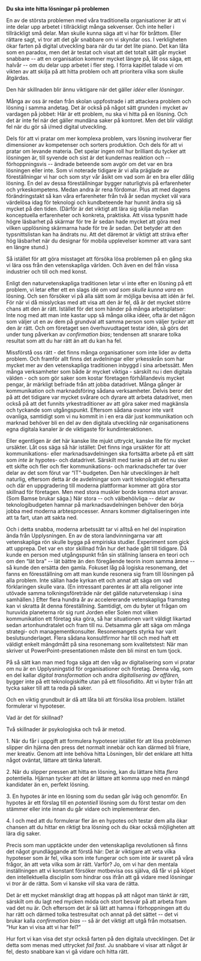 **Du ska inte hitta lösningar på problemen**

En av de största problemen med våra traditionella organisationer är att vi inte delar upp arbetet i tillräckligt många sekvenser. Och inte heller i tillräckligt små delar. Man skulle kunna säga att vi har för bråttom. Eller rättare sagt, vi tror att det går snabbare om vi skyndar oss. I verkligheten ökar farten på digital utveckling bara när du tar det lite piano. Det kan låta som en paradox, men det är testat och visat att det totalt sätt går mycket snabbare -- att en organisation kommer mycket längre på, låt oss säga, ett halvår -- om du delar upp arbetet i fler steg. I förra kapitlet talade vi om vikten av att skilja på att hitta problem och att prioritera vilka som skulle åtgärdas. 

Den här skillnaden blir ännu viktigare när det gäller *idéer* eller *lösningar*. 

Många av oss är redan från skolan uppfostrade i att attackera problem och lösning i samma andetag. Det är också på något sätt grunden i mycket av vardagen på jobbet: Här är ett problem, nu ska vi hitta på en lösning. Och det är inte fel när det gäller mundäna saker på kontoret. Men det blir väldigt fel när du gör så i/med digital utveckling. 

Dels för att vi pratar om mer komplexa problem, vars lösning involverar fler dimensioner av kompetenser och sorters produktion. Och dels för att vi pratar om levande materia. Det spelar ingen roll hur brilliant du tycker att lösningen är, till syvende och sist är det kundernas reaktion och -- förhoppningsvis -- ändrade beteende som avgör om det var en bra lösningen eller inte. Som vi noterade tidigare är vi alla präglade av föreställningar vi har och som styr vår åsikt om vad som är en bra eller dålig lösning. En del av dessa föreställningar bygger naturligtvis på erfarenheter och yrkeskompetens. Medan andra är rena fördomar. Plus att med dagens förändringstakt så kan våra erfarenheter från två år sedan mycket väl vara värdelösa idag för teknologi och kundbeteende har hunnit ändra sig så mycket på den tiden. (Därför är det viktigt att lära sig skilja mellan konceptuella erfarenheter och konkreta, praktiska. Att vissa typsnitt hade högre läsbarhet på skärmar för tre år sedan hade mycket att göra med vilken upplösning skärmarna hade för tre år sedan. Det betyder att den typsnittslistan kan ha ändrats nu. Att det däremot är viktigt att sträva efter hög läsbarhet när du designar för mobila upplevelser kommer att vara sant en längre stund.) 

Så istället för att göra misstaget att försöka lösa problemen på en gång ska vi lära oss från den vetenskapliga världen. Och även en del från vissa industrier och till och med konst. 

Enligt den naturvetenskapliga traditionen letar vi inte efter en lösning på ett problem, vi letar efter ett en slags idé om *vad som skulle kunna vara* en lösning. Och sen försöker vi på alla sätt som är möjliga bevisa att idén är fel. För när vi då misslyckas med att visa att den är fel, då är det mycket större chans att den är rätt. Istället för det som händer på många arbetsplatser: Inte nog med att man inte kastar upp så många olika idéer, ofta är det någon som väljer ut en av dem på grundval att samma person som väljer *tycker* att den är rätt. Och om företaget sen överhuvudtaget testar idén, så görs det under tung påverkan av *confirmation bias*; tendensen att snarare tolka resultat som att du har rätt än att du kan ha fel. 

Missförstå oss rätt - det finns många organisationer som inte lider av detta problem. Och framför allt finns det avdelningar eller yrkesskrån som har mycket mer av den vetenskapliga traditionen inbyggd i sina arbetssätt. Men många verksamheter som både är mycket viktiga - särskilt nu i den digitala välden - och som gör saker som kostar företagen förhållandevis mycket pengar, är märkligt befriade från att jobba datadrivet. Många gånger är kommunikation och marknadsföring sådana verksamheter. Delvis beror det på att det tidigare var mycket svårare och dyrare att arbeta datadrivet, men också på att det funnits yrkestraditioner av att göra saker med magkänsla och tyckande som utgångspunkt. Eftersom sådana ovanor inte varit ovanliga, samtidigt som vi nu kommit in i en era där just kommunikation och marknad behöver bli en del av den digitala utveckling när organisationens egna digitala kanaler är de viktigaste för kundinteraktionen. 

Eller egentligen är det här kanske lite mjukt uttryckt, kanske lite för mycket ursäkter. Låt oss säga så här istället: Det finns inga ursäkter för att kommunikations- eller marknadsavdelningen ska fortsätta arbete på ett sätt som *inte* är hypotes- och datadrivet. Särskilt med tanke på att det nu sker ett skifte och fler och fler kommunikations- och marknadschefer tar över delar av det som förut var “IT”-budgeten. Den här utvecklingen är helt naturlig, eftersom detta är de avdelningar som varit teknologiskt eftersatta och där en uppgradering till moderna plattformar kommer att göra stor skillnad för företagen. Men med stora muskler borde komma stort ansvar. (Som Bamse brukar säga.) När stora -- och välbehölvliga -- delar av teknologibudgeten hamnar på marknadsavdelningen behöver den börja jobba med moderna arbtesprocesser. Annars kommer digitaliseringen inte att ta fart, utan att sakta ned. 

Och i detta snabba, moderna arbetssätt tar vi alltså en hel del inspiration ända från Upplysningen. En av de stora landvinningarna var att vetenskapliga rön skulle bygga på empiriska studier. Experiment som gick att upprepa. Det var en stor skillnad från hur det hade gått till tidigare. Då kunde en person med utgångspunkt från sin ställning lansera en teori och om den “lät bra” -- lät bättre än den föregående teorin inom samma ämne -- så kunde den ersätta den gamla. Fokuset låg på logiska resonemang, det fanns en föresställning om att man kunde resonera sig fram till lösningen på alla problem. Inte sällan hade kyrkan ett och annat att säga om vad förklaringen skulle vara. (En intressant parentes är att alla religoner inte utövade samma tolkningsföreträde när det gällde naturvetenskap i sina samhällen.) Efter flera hundra år av accelererande vetenskapliga framsteg kan vi skratta åt denna föreställning. Samtidigt, om du byter ut frågan om huruvida planeterna rör sig runt Jorden eller Solen mot vilken kommunikation ett företag ska göra, så har situationen varit väldigt likartad sedan artonhundratalet och fram till nu. Detsamma går att säga om många strategi- och managementkonsulter. Resonemangets styrka har varit beslutsunderlaget. Flera sådana konsultfirmor har till och med haft ett väldigt enkelt mängdmått på sina resonemang som kvalitetstest: När man skriver ut PowerPoint-presentationen måste den bli minst en tum tjock. 

På så sätt kan man med foga säga att den våg av digitalisering som vi pratar om nu är en Upplysningstid för organisationer och företag. Denna våg, som en del kallar *digital transformation* och andra *digitalisering av affären,* bygger inte på ett teknologiskifte utan på ett filosofidito. Att vi byter från att tycka saker till att ta reda på saker. 

Och en viktig grundbult är då att låta bli att försöka lösa problem. Istället formulerar vi hypoteser. 

Vad är det för skillnad? 

Två skillnader är psykologiska och två är metod. 

1\. När du får i uppgift att formulera hypoteser istället för att lösa problemen slipper din hjärna den press det normalt innebär och kan därmed bli friare, mer kreativ. Genom att inte behöva hitta Lösningen, blir det enklare att hitta något oväntat, lättare att tänka lateralt. 

2\. När du slipper pressen att hitta en lösning, kan du lättare hitta *flera* potentiella. Hjärnan tycker att det är lättare att komma upp med en mängd kandidater än en, perfekt lösning. 

3\. En hypotes är inte en lösning som du sedan går iväg och genomför. En hypotes är ett förslag till en *potentiell* lösning som du först testar om den stämmer eller inte innan du går vidare och implementerar den. 

4\. I och med att du formulerar fler än en hypotes och testar dem alla ökar chansen att du hittar en riktigt bra lösning och du ökar också möjligheten att lära dig saker. 

Precis som man upptäckte under den vetenskapliga revolutionen så finns det något grundläggande att förstå här: Det är viktigare att veta vilka hypoteser som är fel, vilka som inte fungerar och som inte är svaret på våra frågor, än att veta vilka som är rätt. Varför? Jo, om vi har den mentala inställningen att vi konstant försöker motbevisa oss själva, då får vi på köpet den intellektuella disciplin som hindrar oss ifrån att gå vidare med lösningar vi *tror* är de rätta. Som vi kanske *vill* ska vara de rätta. 

Det är ett mycket mänskligt drag att hoppas på att något man tänkt är rätt, särskilt om du lagt ned mycken möda och stort besvär på att arbeta fram vad det nu är. Och eftersom det är så lätt att hamna i förhoppningen att du har rätt och därmed tolka testresultat och annat på det sättet -- det vi brukar kalla *confirmation bias --* så är det viktigt att utgå från motsatsen. “Hur kan vi visa att vi har fel?” 

Hur fort vi kan visa det styr också farten på den digitala utvecklingen. Det är detta som menas med uttrycket *fail fast*. Ju snabbare vi visar att något är fel, desto snabbare kan vi gå vidare och hitta rätt. 